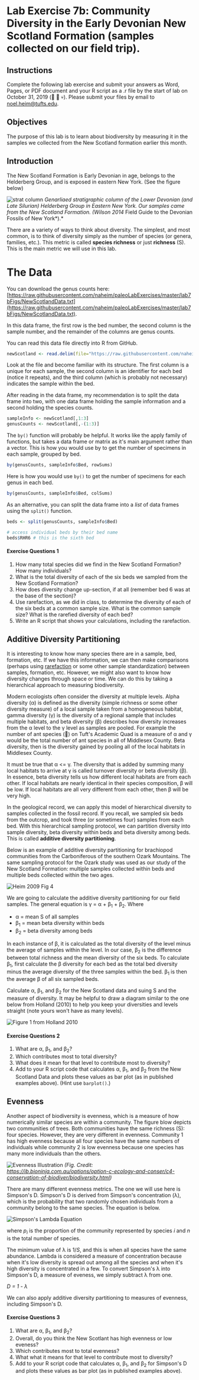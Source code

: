 # Lab Exercise 7b: Community Diversity in the Early Devonian New Scotland Formation (samples collected on our field trip). 

## Instructions

Complete the following lab exercise and submit your answers as Word, Pages, or PDF document and your R script as a .r file by the start of lab on October 31, 2019 (:ghost: :jack_o_lantern: :skull:). Please submit your files by email to noel.heim@tufts.edu.

## Objectives
The purpose of this lab is to learn about biodiversity by measuring it in the samples we collected from the New Scotland formation earlier this month.

## Introduction
The New Scotland Formation is Early Devonian in age, belongs to the Helderberg Group, and is exposed in eastern New York. (See the figure below)

![strat column](lab7bFigs/StratColumn.png)
*Genarliaed stratigraphic column of the Lower Devonian (and Late Silurian) Helderberg Group in Eastern New York. Our samples came from the New Scotland Formation. (Wilson 2014* Field Guide to the Devonian Fossils of New York*).*

There are a variety of ways to think about diversity. The simplest, and most common, is to think of diversity simply as the number of species (or genera, families, etc.). This metric is called **species richness** or just **richness** (S). This is the main metric we will use in this lab.

# The Data
You can download the genus counts here: [https://raw.githubusercontent.com/naheim/paleoLabExercises/master/lab7bFigs/NewScotlandData.txt](https://raw.githubusercontent.com/naheim/paleoLabExercises/master/lab7bFigs/NewScotlandData.txt).

In this data frame, the first row is the bed number, the second column is the sample number, and the remainder of the columns are genus counts.

You can read this data file directly into R from GitHub. 

```` r
newScotland <- read.delim(file="https://raw.githubusercontent.com/naheim/paleoLabExercises/master/lab7bFigs/NewScotlandData.txt")
````

Look at the file and become familiar with its structure. The first column is a unique for each sample, the second column is an identifier for each bed (notice it repeats), and the third column (which is probably not necessary) indicates the sample within the bed.

After reading in the data frame, my recommendation is to split the data frame into two, with one data frame holding the sample information and a second holding the species counts.

```` r
sampleInfo <- newScotland[,1:3]
genusCounts <- newScotland[,-(1:3)]
````
The ``by()`` function will probably be helpful. It works like the apply family of functions, but takes a data frame or matrix as it's main argument rather than a vector. This is how you would use by to get the number of specimens in each sample, grouped by bed.

```` r
by(genusCounts, sampleInfo$Bed, rowSums)
````
Here is how you would use ``by()`` to get the number of specimens for each genus in each bed.

```` r
by(genusCounts, sampleInfo$Bed, colSums)
````
 
As an alternative, you can split the data frame into a *list* of data frames using the ``split()`` function.

```` r
beds <- split(genusCounts, sampleInfo$Bed)

# access individual beds by their bed name
beds$RHR6 # this is the sixth bed
````


#### Exercise Questions 1
1. How many total species did we find in the New Scotland Formation? How many individuals?
2. What is the total diversity of each of the six beds we sampled from the New Scotland Formation?
3. How does diversity change up-section, if at all (remember bed 6 was at the base of the section)?
4. Use rarefaction, as we did in class, to determine the diversity of each of the six beds at a common sample size. What is the common sample size? What is the rarefied diversity of each bed?
5. Write an R script that shows your calculations, including the rarefaction.

## Additive Diversity Partitioning

It is interesting to know how many species there are in a sample, bed, formation, etc. If we have this information, we can then make comparisons (perhaps using [rarefaction](https://github.com/naheim/rTutorials/blob/master/rarefaction.md) or some other sample standardization) between samples, formation, etc. However, we might also want to know how diversity changes through space or time. We can do this by taking a hierarchical approach to measuring biodiversity. 

Modern ecologists often consider the diversity at multiple levels. Alpha diversity (&alpha;) is defined as the diversity (simple richness or some other diversity measure) of a local sample taken from a homogeneous habitat, gamma diversity (&gamma;) is the diversity of a regional sample that includes multiple habitats, and beta diversity (&beta;) describes how diversity increases from the &alpha; level to the &gamma; level as samples are pooled. For example the number of ant species (:ant:) on Tuft's Academic Quad is a measure of &alpha; and &gamma; would be the total number of ant species in all of Middlesex County. Beta diversity, then is the diversity gained by pooling all of the local habitats in Middlesex County.

It must be true that &alpha; <= &gamma;. The diversity that is added by summing many local habitats to arrive at &gamma; is called turnover diversity or beta diversity (&beta;). In essence, beta diversity tells us how different local habitats are from each other. If local habitats are nearly identical in their species composition, &beta; will be low. If local habitats are all very different from each other, then &beta; will be very high. 

In the geological record, we can apply this model of hierarchical diversity to samples collected in the fossil record. If you recall, we sampled six beds from the outcrop, and took three (or sometimes four) samples from each bed. With this hierarchical sampling protocol, we can partition diversity into sample diversity, beta diversity within beds and beta diversity among beds. This is called **additive diversity partitioning**.

Below is an example of additive diversity partitioning for brachiopod communities from the Carboniferous of the southern Ozark Mountains. The same sampling protocol for the Ozark study was used as our study of the New Scotland Formation: multiple samples collected within beds and multiple beds collected within the two ages. 

![Heim 2009 Fig 4](lab7bFigs/Heim09Fig4.png)

We are going to calculate the additive diversity partitioning for our field samples. The general equation is &gamma; = &alpha; + &beta;<sub>1</sub> + &beta;<sub>2</sub>. Where

* &alpha; = mean S of all samples
* &beta;<sub>1</sub> = mean beta diversity within beds
* &beta;<sub>2</sub> = beta diversity among beds

In each instance of &beta;, it is calculated as the total diversity of the level minus the average of samples within the level. In our case, &beta;<sub>2</sub> is the difference between total richness and the mean diversity of the six beds. To calculate &beta;<sub>1</sub>, first calculate the &beta; diversity for each bed as the total bed diversity minus the average diversity of the three samples within the bed. &beta;<sub>1</sub> is then the average &beta; of all six sampled beds.

Calculate &alpha;, &beta;<sub>1</sub>, and &beta;<sub>2</sub> for the New Scotland data and suing S and the measure of diversity. It may be helpful to draw a diagram similar to the one below from Holland (2010) to help you keep your diversities and levels straight (note yours won't have as many levels).

![Figure 1 from Holland 2010](lab7bFigs/Holland2010Fig1.png)

#### Exercise Questions 2

1. What are &alpha;, &beta;<sub>1</sub>, and &beta;<sub>2</sub>?
2. Which contributes most to total diversity?
3. What does it mean for that level to contribute most to diversity?
4. Add to your R script code that calculates &alpha;, &beta;<sub>1</sub>, and &beta;<sub>2</sub> from the New Scotland Data and plots these values as bar plot (as in published examples above). (Hint use ``barplot()``.)


## Evenness
Another aspect of biodiversity is evenness, which is a measure of how numerically similar species are within a community. The figure blow depicts two communities of trees. Both communities have the same richness (S): four species. However, they are very different in evenness. Community 1 has high evenness because all four species have the same numbers of individuals while community 2 is low evenness because one species has many more individuals than the others.

![Evenness Illustration](lab7bFigs/biodiversity_med.jpeg)
*(Fig. Credit: https://ib.bioninja.com.au/options/option-c-ecology-and-conser/c4-conservation-of-biodiver/biodiversity.html)*

There are many different evenness metrics. The one we will use here is Simpson's D. Simpson's D is derived from Simpson's concentration (&lambda;), which is the probability that two randomly chosen individuals from a community belong to the same species. The equation is below.

![Simpson's Lambda Equation](lab7bFigs/simpsonLambda.png)

where *p<sub>i</sub>* is the proportion of the community represented by species *i* and *n* is the total number of species.

The minimum value of &lambda; is 1/*S*, and this is when all species have the same abundance. Lambda is considered a measure of concentration because when it's low diversity is spread out among all the species and when it's high diversity is concentrated in a few. To convert Simpson's &lambda; into Simpson's D, a measure of eveness, we simply subtract &lambda; from one.

*D = 1 - &lambda;*

We can also apply additive diversity partitioning to measures of evenness, including Simpson's D. 


#### Exercise Questions 3

1. What are &alpha;, &beta;<sub>1</sub>, and &beta;<sub>2</sub>?
2. Overall, do you think the New Scotlant has high evenness or low eveness?
3. Which contributes most to total evenness?
4. What what it means for that level to contribute most to diversity?
5. Add to your R script code that calculates &alpha;, &beta;<sub>1</sub>, and &beta;<sub>2</sub> for Simpson's D and plots these values as bar plot (as in published examples above).



